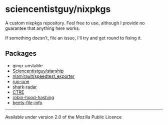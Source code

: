 # sciencentistguy/nixpkgs

A custom nixpkgs repository. Feel free to use, although I provide no guarantee that anything here works.

If something doesn't, file an issue, I'll try and get round to fixing it.

## Packages

- gimp-unstable
- [Sciencentistguy/starship](https://github.com/Sciencentistguy/starship)
- [nlamirault/speedtest_exporter](https://github.com/nlamirault/speedtest_exporter)
- [run-one](https://launchpad.net/ubuntu/+source/run-one/1.17-0ubuntu1)
- [shark-radar](https://git.lavender.software/charlotte/shark-radar/src/commit/da2d21ab3e287f535900f7494bdc33911e1d69a3)
- [CTRE](https://github.com/hanickadot/compile-time-regular-expressions)
- [robin-hood-hashing](https://github.com/martinus/robin-hood-hashing)
- [beets-file-info](https://github.com/Sciencentistguy/beets-file-info)

---

Available under version 2.0 of the Mozilla Public Licence

